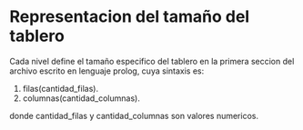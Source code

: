# Representacion del tamaño del tablero
Cada nivel define el tamaño especifico del tablero en la primera seccion del archivo escrito en lenguaje prolog, cuya sintaxis es:

1. filas(cantidad_filas).
2. columnas(cantidad_columnas).

donde cantidad_filas y cantidad_columnas son valores numericos.
